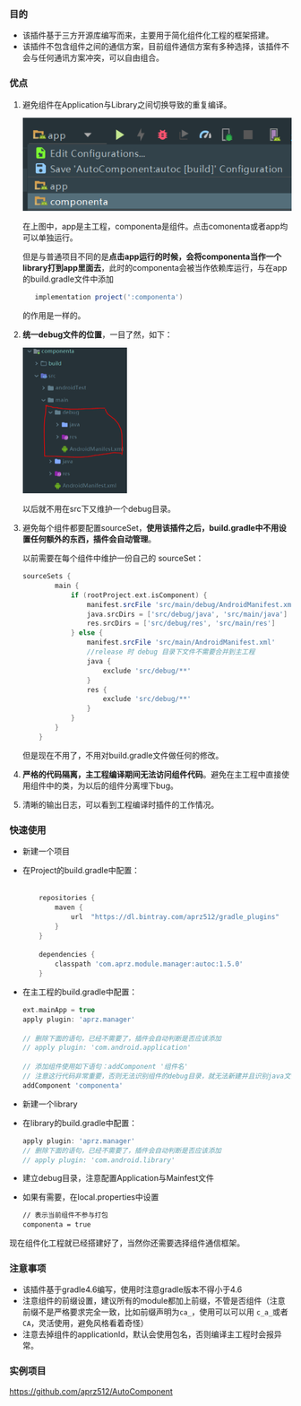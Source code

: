 ### 目的
- 该插件基于三方开源库编写而来，主要用于简化组件化工程的框架搭建。
- 该插件不包含组件之间的通信方案，目前组件通信方案有多种选择，该插件不会与任何通讯方案冲突，可以自由组合。



### 优点
1. 避免组件在Application与Library之间切换导致的重复编译。

   ![](1.PNG)

   在上图中，app是主工程，componenta是组件。点击comonenta或者app均可以单独运行。



   但是与普通项目不同的是**点击app运行的时候，会将componenta当作一个library打到app里面去**，此时的componenta会被当作依赖库运行，与在app的build.gradle文件中添加 

   ```groovy
      implementation project(':componenta')
   ```

   的作用是一样的。





2. **统一debug文件的位置**，一目了然，如下：

   <img src="2.PNG" style="zoom:50%" />

   以后就不用在src下又维护一个debug目录。



3. 避免每个组件都要配置sourceSet，**使用该插件之后，build.gradle中不用设置任何额外的东西，插件会自动管理**。

   以前需要在每个组件中维护一份自己的 sourceSet：

   ```groovy
   sourceSets {
           main {
               if (rootProject.ext.isComponent) {
                   manifest.srcFile 'src/main/debug/AndroidManifest.xml'
                   java.srcDirs = ['src/debug/java', 'src/main/java']
                   res.srcDirs = ['src/debug/res', 'src/main/res']
               } else {
                   manifest.srcFile 'src/main/AndroidManifest.xml'
                   //release 时 debug 目录下文件不需要合并到主工程
                   java {
                       exclude 'src/debug/**'
                   }
                   res {
                       exclude 'src/debug/**'
                   }
               }
           }
       }
   ```

   但是现在不用了，不用对build.gradle文件做任何的修改。

4. **严格的代码隔离，主工程编译期间无法访问组件代码**。避免在主工程中直接使用组件中的类，为以后的组件分离埋下bug。

5. 清晰的输出日志，可以看到工程编译时插件的工作情况。



### 快速使用

- 新建一个项目

- 在Project的build.gradle中配置：

    ```gradle
    
        repositories {
            maven {
                url  "https://dl.bintray.com/aprz512/gradle_plugins" 
            }
        }
    
        dependencies {
            classpath 'com.aprz.module.manager:autoc:1.5.0'
        }
    
    ```

- 在主工程的build.gradle中配置：
    ```gradle
    ext.mainApp = true
    apply plugin: 'aprz.manager'
    
    // 删除下面的语句，已经不需要了，插件会自动判断是否应该添加
    // apply plugin: 'com.android.application'
    
    // 添加组件使用如下语句：addComponent '组件名'
    // 注意这行代码非常重要，否则无法识别组件的debug目录，就无法新建并且识别java文件
    addComponent 'componenta'
    
    ```

- 新建一个library

- 在library的build.gradle中配置：

    ```gradle
    apply plugin: 'aprz.manager'
    // 删除下面的语句，已经不需要了，插件会自动判断是否应该添加
    // apply plugin: 'com.android.library'
    ```

- 建立debug目录，注意配置Application与Mainfest文件

- 如果有需要，在local.properties中设置

    ```cmd
    // 表示当前组件不参与打包
    componenta = true
    ```



现在组件化工程就已经搭建好了，当然你还需要选择组件通信框架。



### 注意事项

- 该插件基于gradle4.6编写，使用时注意gradle版本不得小于4.6
- 注意组件的前缀设置，建议所有的module都加上前缀，不管是否组件（注意前缀不是严格要求完全一致，比如前缀声明为`ca_`，使用可以可以用 `c_a_`或者`CA`，灵活使用，避免风格看着奇怪）
- 注意去掉组件的applicationId，默认会使用包名，否则编译主工程时会报异常。



### 实例项目

https://github.com/aprz512/AutoComponent